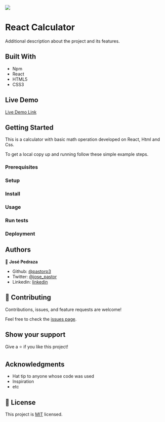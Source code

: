 
![](https://img.shields.io/badge/Microverse-blueviolet)

# React Calculator
 

Additional description about the project and its features.

## Built With

- Npm
- React
- HTML5
- CSS3

## Live Demo

[Live Demo Link](https://reactcalculatorjosepedraza.herokuapp.com/)


## Getting Started

This is a calculator with basic math operation developed on React, Html and Css.


To get a local copy up and running follow these simple example steps.

### Prerequisites

### Setup

### Install

### Usage

### Run tests

### Deployment



## Authors


👤 **José Pedraza**

- Github: [@pastorp3](https://github.com/pastorp3)
- Twitter: [@jose_pastor](https://twitter.com/jose_pastorp3 )
- Linkedin: [linkedin](https://www.linkedin.com/in/jos%C3%A9-pedraza-acevedo-ab700a1a9/)


## 🤝 Contributing

Contributions, issues, and feature requests are welcome!

Feel free to check the [issues page](issues/).

## Show your support

Give a ⭐️ if you like this project!

## Acknowledgments

- Hat tip to anyone whose code was used
- Inspiration
- etc

## 📝 License

This project is [MIT](lic.url) licensed.

